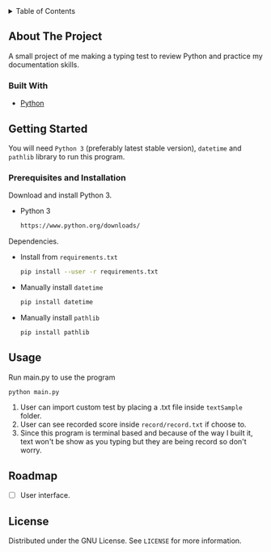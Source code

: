 <!-- TABLE OF CONTENTS -->
<details>
  <summary>Table of Contents</summary>
  <ol>
    <li>
      <a href="#about-the-project">About The Project</a>
      <ul>
        <li><a href="#built-with">Built With</a></li>
      </ul>
    </li>
    <li>
      <a href="#getting-started">Getting Started</a>
      <ul>
        <li><a href="#prerequisites-and-installation">Prerequisites and Installation</a></li>
      </ul>
    </li>
    <li><a href="#usage">Usage</a></li>
    <li><a href="#roadmap">Roadmap</a></li>
    <li><a href="#license">License</a></li>
  </ol>
</details>



<!-- ABOUT THE PROJECT -->
## About The Project

A small project of me making a typing test to review Python and practice my documentation skills.



### Built With

* [Python](https://www.python.org/)



<!-- GETTING STARTED -->
## Getting Started

You will need `Python 3` (preferably latest stable version), `datetime` and `pathlib` library to run this program.

### Prerequisites and Installation

Download and install Python 3.
* Python 3
  ```sh
  https://www.python.org/downloads/
  ```
Dependencies.
* Install from `requirements.txt`
  ```sh
  pip install --user -r requirements.txt
  ```
* Manually install `datetime`
  ```sh
  pip install datetime
  ```
* Manually install `pathlib`
  ```sh
  pip install pathlib
  ```



<!-- USAGE EXAMPLES -->
## Usage

Run main.py to use the program
   ```sh
   python main.py
   ```

1. User can import custom test by placing a .txt file inside `textSample` folder.
2. User can see recorded score inside `record/record.txt` if choose to.
3. Since this program is terminal based and because of the way I built it, text won't be show as you
typing but they are being record so don't worry.



<!-- ROADMAP -->
## Roadmap

- [ ] User interface.



<!-- LICENSE -->
## License

Distributed under the GNU License. See `LICENSE` for more information.